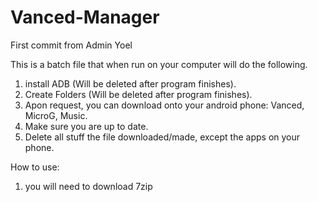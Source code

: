 # Vanced-Manager

First commit from Admin Yoel

This is a batch file that when run on your computer will do the following.
1) install ADB (Will be deleted after program finishes).
2) Create Folders (Will be deleted after program finishes).
3) Apon request, you can download onto your android phone: Vanced, MicroG, Music.
4) Make sure you are up to date.
5) Delete all stuff the file downloaded/made, except the apps on your phone.


How to use:
1) you will need to download 7zip
